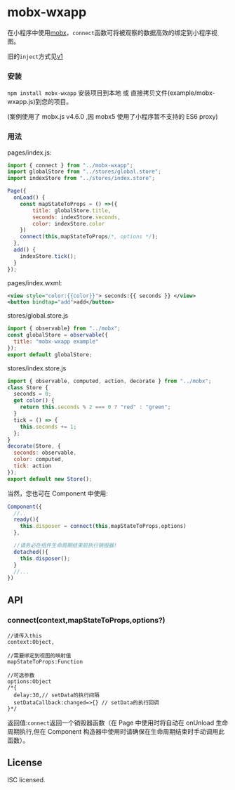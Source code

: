 # mobx-wxapp

在小程序中使用[mobx](https://github.com/mobxjs/mobx)，`connect`函数可将被观察的数据高效的绑定到小程序视图。

旧的`inject`方式见[v1](https://github.com/b5156/mobx-wxapp/tree/v1)

### 安装

`npm install mobx-wxapp` 安装项目到本地 或 直接拷贝文件(example/mobx-wxapp.js)到您的项目。

(案例使用了 mobx.js v4.6.0 ,因 mobx5 使用了小程序暂不支持的 ES6 proxy)

### 用法

pages/index.js:

```JavaScript
import { connect } from "../mobx-wxapp";
import globalStore from "../stores/global.store";
import indexStore from "../stores/index.store";

Page({
  onLoad() {
    const mapStateToProps = () =>({
        title: globalStore.title,
        seconds: indexStore.seconds,
        color: indexStore.color
    })
    connect(this,mapStateToProps/*, options */);
  },
  add() {
    indexStore.tick();
  }
});
```
pages/index.wxml:

```xml
<view style="color:{{color}}"> seconds:{{ seconds }} </view>
<button bindtap="add">add</button>
```
stores/global.store.js

```JavaScript
import { observable} from "../mobx";
const globalStore = observable({
  title: "mobx-wxapp example"
});
export default globalStore;
```

stores/index.store.js

```JavaScript
import { observable, computed, action, decorate } from "../mobx";
class Store {
  seconds = 0;
  get color() {
    return this.seconds % 2 === 0 ? "red" : "green";
  }
  tick = () => {
    this.seconds += 1;
  };
}
decorate(Store, {
  seconds: observable,
  color: computed,
  tick: action
});
export default new Store();
```



当然，您也可在 Component 中使用:

```JavaScript
Component({
  //..
  ready(){
    this.disposer = connect(this,mapStateToProps,options)
  },

  //请务必在组件生命周期结束前执行销毁器!
  detached(){
    this.disposer();
  }
  //...
})
```

## API

### connect(context,mapStateToProps,options?)
```
//请传入this
context:Object,

//需要绑定到视图的映射值
mapStateToProps:Function 

//可选参数
options:Object
/*{
  delay:30,// setData的执行间隔
  setDataCallback:changed=>{} // setData的执行回调
}*/
```
返回值:`connect`返回一个销毁器函数（在 Page 中使用时将自动在 onUnload 生命周期执行,但在 Component 构造器中使用时请确保在生命周期结束时手动调用此函数）。

## License

ISC licensed.
